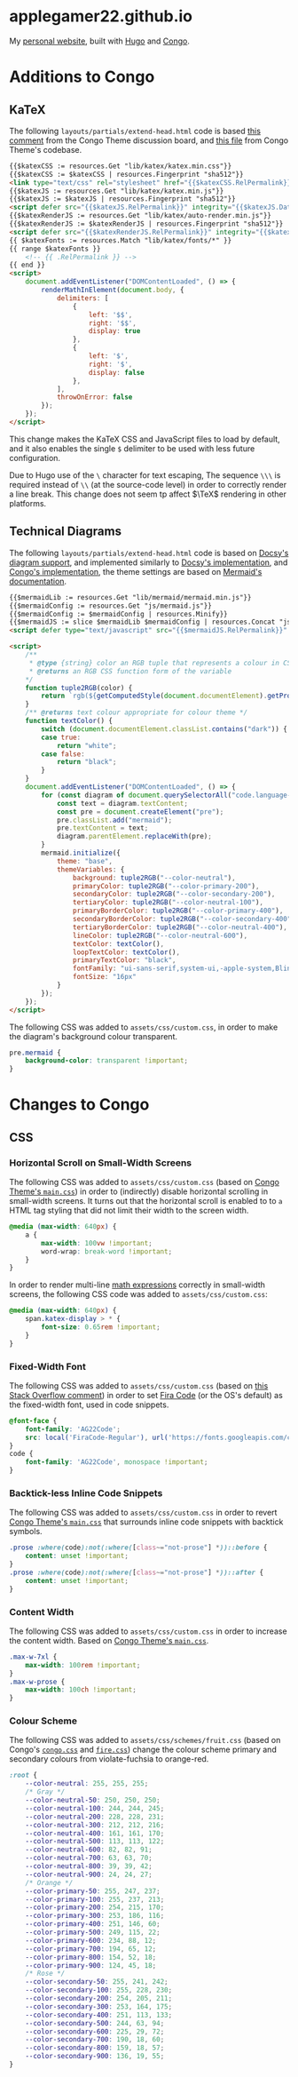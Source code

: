 # applegamer22.github.io
My [personal website](https://applegamer22.github.io), built with [Hugo](https://gohugo.io) and [Congo](https://jpanther.github.io/congo/).

# Additions to Congo
## KaTeX
The following `layouts/partials/extend-head.html` code is based [this comment](https://github.com/jpanther/congo/discussions/23#discussioncomment-1550774) from the Congo Theme discussion board, and [this file](https://github.com/jpanther/congo/blob/stable/layouts/partials/vendor.html) from Congo Theme's codebase.

```html
{{$katexCSS := resources.Get "lib/katex/katex.min.css"}}
{{$katexCSS := $katexCSS | resources.Fingerprint "sha512"}}
<link type="text/css" rel="stylesheet" href="{{$katexCSS.RelPermalink}}" integrity="{{$katexCSS.Data.Integrity}}">
{{$katexJS := resources.Get "lib/katex/katex.min.js"}}
{{$katexJS := $katexJS | resources.Fingerprint "sha512"}}
<script defer src="{{$katexJS.RelPermalink}}" integrity="{{$katexJS.Data.Integrity}}"></script>
{{$katexRenderJS := resources.Get "lib/katex/auto-render.min.js"}}
{{$katexRenderJS := $katexRenderJS | resources.Fingerprint "sha512"}}
<script defer src="{{$katexRenderJS.RelPermalink}}" integrity="{{$katexRenderJS.Data.Integrity}}"></script>
{{ $katexFonts := resources.Match "lib/katex/fonts/*" }}
{{ range $katexFonts }}
	<!-- {{ .RelPermalink }} -->
{{ end }}
<script>
	document.addEventListener("DOMContentLoaded", () => {
		renderMathInElement(document.body, {
			delimiters: [
				{
					left: '$$',
					right: '$$',
					display: true
				},
				{
					left: '$',
					right: '$',
					display: false
				},
			],
			throwOnError: false
		});
	});
</script>
```

This change makes the KaTeX CSS and JavaScript files to load by default, and it also enables the single `$` delimiter to be used with less future configuration.

Due to Hugo use of the `\`  character for text escaping, The sequence `\\\` is required instead of `\\` (at the source-code level) in order to correctly render a line break. This change does not seem tp affect $\TeX$ rendering in other platforms.

## Technical Diagrams
The following `layouts/partials/extend-head.html` code is based on [Docsy's diagram support](https://www.docsy.dev/docs/adding-content/diagrams-and-formulae/#diagrams-with-mermaid), and implemented similarly to [Docsy's implementation](https://github.com/google/docsy/blob/main/assets/js/mermaid.js#L5-L8), and [Congo's implementation](https://github.com/jpanther/congo/blob/stable/assets/js/mermaid.js), the theme settings are based on [Mermaid's documentation](https://mermaid-js.github.io/mermaid/#/theming).

```html
{{$mermaidLib := resources.Get "lib/mermaid/mermaid.min.js"}}
{{$mermaidConfig := resources.Get "js/mermaid.js"}}
{{$mermaidConfig := $mermaidConfig | resources.Minify}}
{{$mermaidJS := slice $mermaidLib $mermaidConfig | resources.Concat "js/mermaid.bundle.js" | resources.Fingerprint "sha512"}}
<script defer type="text/javascript" src="{{$mermaidJS.RelPermalink}}" integrity="{{$mermaidJS.Data.Integrity}}"></script>

<script>
	/**
	 * @type {string} color an RGB tuple that represents a colour in CSS
	 * @returns an RGB CSS function form of the variable
	*/
	function tuple2RGB(color) {
		return `rgb(${getComputedStyle(document.documentElement).getPropertyValue(color)})`;
	}
	/** @returns text colour appropriate for colour theme */
	function textColor() {
		switch (document.documentElement.classList.contains("dark")) {
		case true:
			return "white";
		case false:
			return "black";
		}
	}
	document.addEventListener("DOMContentLoaded", () => {
		for (const diagram of document.querySelectorAll("code.language-mermaid")) {
			const text = diagram.textContent;
			const pre = document.createElement("pre");
			pre.classList.add("mermaid");
			pre.textContent = text;
			diagram.parentElement.replaceWith(pre);
		}
		mermaid.initialize({
			theme: "base",
			themeVariables: {
				background: tuple2RGB("--color-neutral"),
				primaryColor: tuple2RGB("--color-primary-200"),
				secondaryColor: tuple2RGB("--color-secondary-200"),
				tertiaryColor: tuple2RGB("--color-neutral-100"),
				primaryBorderColor: tuple2RGB("--color-primary-400"),
				secondaryBorderColor: tuple2RGB("--color-secondary-400"),
				tertiaryBorderColor: tuple2RGB("--color-neutral-400"),
				lineColor: tuple2RGB("--color-neutral-600"),
				textColor: textColor(),
				loopTextColor: textColor(),
				primaryTextColor: "black",
				fontFamily: "ui-sans-serif,system-ui,-apple-system,BlinkMacSystemFont,segoe ui,Roboto,helvetica neue,Arial,noto sans,sans-serif",
				fontSize: "16px"
			}
		});
	});
</script>
```

The following CSS was added to `assets/css/custom.css`, in order to make the diagram's background colour transparent.

```css
pre.mermaid {
	background-color: transparent !important;
}
```

# Changes to Congo
## CSS
### Horizontal Scroll on Small-Width Screens
The following CSS was added to `assets/css/custom.css` (based on [Congo Theme's `main.css`](https://github.com/jpanther/congo/blob/dev/assets/css/compiled/main.css#L72856)) in order to (indirectly) disable horizontal scrolling in small-width screens. It turns out that the horizontal scroll is enabled to to `a` HTML tag styling that did not limit their width to the screen width.

```css
@media (max-width: 640px) {
	a {
		max-width: 100vw !important;
		word-wrap: break-word !important;
	}
}
```

In order to render multi-line [math expressions](#katex) correctly in small-width screens, the following CSS code was added to `assets/css/custom.css`:

```css
@media (max-width: 640px) {
	span.katex-display > * {
		font-size: 0.65rem !important;
	}
}
```

### Fixed-Width Font
The following CSS was added to `assets/css/custom.css` (based on [this Stack Overflow comment](https://stackoverflow.com/a/68522798/7148921)) in order to set [Fira Code](https://github.com/tonsky/FiraCode) (or the OS's default) as the fixed-width font, used in code snippets.

```css
@font-face {
	font-family: 'AG22Code';
	src: local('FiraCode-Regular'), url('https://fonts.googleapis.com/css?family=Fira Code');
}
code {
	font-family: 'AG22Code', monospace !important;
}
```

### Backtick-less Inline Code Snippets
The following CSS was added to `assets/css/custom.css` in order to revert [Congo Theme's `main.css`](https://github.com/jpanther/congo/blob/dev/assets/css/compiled/main.css#L745-L751) that surrounds inline code snippets with backtick symbols.

```css
.prose :where(code):not(:where([class~="not-prose"] *))::before {
	content: unset !important;
}
.prose :where(code):not(:where([class~="not-prose"] *))::after {
	content: unset !important;
}
```

### Content Width
The following CSS was added to `assets/css/custom.css` in order to increase the content width. Based on [Congo Theme's `main.css`](https://github.com/jpanther/congo/blob/dev/assets/css/compiled/main.css#L1946-L1956).

```css
.max-w-7xl {
	max-width: 100rem !important;
}
.max-w-prose {
	max-width: 100ch !important;
}
```
### Colour Scheme
The following CSS was added to `assets/css/schemes/fruit.css` (based on Congo's [`congo.css`](https://github.com/jpanther/congo/blob/stable/assets/css/schemes/congo.css) and [`fire.css`](https://github.com/jpanther/congo/blob/stable/assets/css/schemes/fire.css)) change the colour scheme primary and secondary colours from violate-fuchsia to orange-red.

```css
:root {
	--color-neutral: 255, 255, 255;
	/* Gray */
	--color-neutral-50: 250, 250, 250;
	--color-neutral-100: 244, 244, 245;
	--color-neutral-200: 228, 228, 231;
	--color-neutral-300: 212, 212, 216;
	--color-neutral-400: 161, 161, 170;
	--color-neutral-500: 113, 113, 122;
	--color-neutral-600: 82, 82, 91;
	--color-neutral-700: 63, 63, 70;
	--color-neutral-800: 39, 39, 42;
	--color-neutral-900: 24, 24, 27;
	/* Orange */
	--color-primary-50: 255, 247, 237;
	--color-primary-100: 255, 237, 213;
	--color-primary-200: 254, 215, 170;
	--color-primary-300: 253, 186, 116;
	--color-primary-400: 251, 146, 60;
	--color-primary-500: 249, 115, 22;
	--color-primary-600: 234, 88, 12;
	--color-primary-700: 194, 65, 12;
	--color-primary-800: 154, 52, 18;
	--color-primary-900: 124, 45, 18;
	/* Rose */
	--color-secondary-50: 255, 241, 242;
	--color-secondary-100: 255, 228, 230;
	--color-secondary-200: 254, 205, 211;
	--color-secondary-300: 253, 164, 175;
	--color-secondary-400: 251, 113, 133;
	--color-secondary-500: 244, 63, 94;
	--color-secondary-600: 225, 29, 72;
	--color-secondary-700: 190, 18, 60;
	--color-secondary-800: 159, 18, 57;
	--color-secondary-900: 136, 19, 55;
}
```